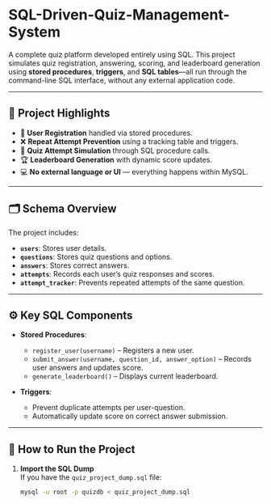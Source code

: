 # SQL-Driven-Quiz-Management-System

A complete quiz platform developed entirely using SQL. This project simulates quiz registration, answering, scoring, and leaderboard generation using **stored procedures**, **triggers**, and **SQL tables**—all run through the command-line SQL interface, without any external application code.

---

## 📌 Project Highlights

- 🔄 **User Registration** handled via stored procedures.
- ❌ **Repeat Attempt Prevention** using a tracking table and triggers.
- 📝 **Quiz Attempt Simulation** through SQL procedure calls.
- 🏆 **Leaderboard Generation** with dynamic score updates.
- 💻 **No external language or UI** — everything happens within MySQL.

---

## 🗂️ Schema Overview

The project includes:

- **`users`**: Stores user details.
- **`questions`**: Stores quiz questions and options.
- **`answers`**: Stores correct answers.
- **`attempts`**: Records each user’s quiz responses and scores.
- **`attempt_tracker`**: Prevents repeated attempts of the same question.

---

## ⚙️ Key SQL Components

- **Stored Procedures**:
  - `register_user(username)` – Registers a new user.
  - `submit_answer(username, question_id, answer_option)` – Records user answers and updates score.
  - `generate_leaderboard()` – Displays current leaderboard.

- **Triggers**:
  - Prevent duplicate attempts per user-question.
  - Automatically update score on correct answer submission.

---

## 🚀 How to Run the Project

1. **Import the SQL Dump**  
   If you have the `quiz_project_dump.sql` file:
   ```bash
   mysql -u root -p quizdb < quiz_project_dump.sql

